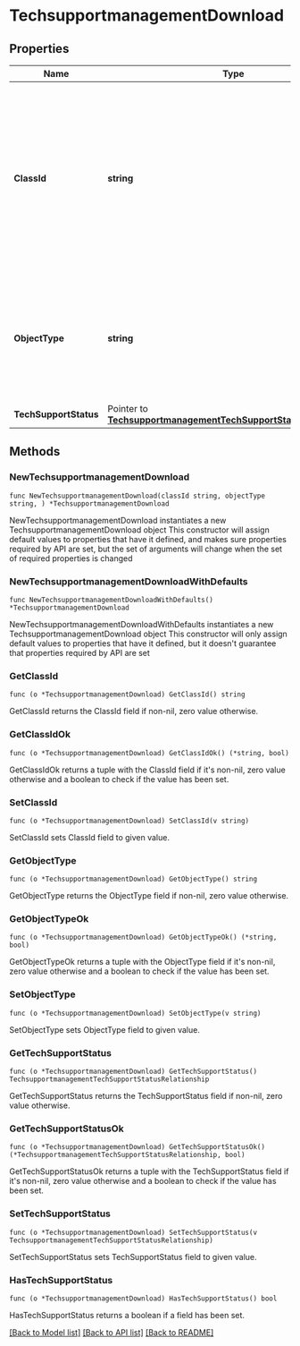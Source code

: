 # TechsupportmanagementDownload

## Properties

Name | Type | Description | Notes
------------ | ------------- | ------------- | -------------
**ClassId** | **string** | The fully-qualified name of the instantiated, concrete type. This property is used as a discriminator to identify the type of the payload when marshaling and unmarshaling data. | [default to "techsupportmanagement.Download"]
**ObjectType** | **string** | The fully-qualified name of the instantiated, concrete type. The value should be the same as the &#39;ClassId&#39; property. | [default to "techsupportmanagement.Download"]
**TechSupportStatus** | Pointer to [**TechsupportmanagementTechSupportStatusRelationship**](TechsupportmanagementTechSupportStatusRelationship.md) |  | [optional] 

## Methods

### NewTechsupportmanagementDownload

`func NewTechsupportmanagementDownload(classId string, objectType string, ) *TechsupportmanagementDownload`

NewTechsupportmanagementDownload instantiates a new TechsupportmanagementDownload object
This constructor will assign default values to properties that have it defined,
and makes sure properties required by API are set, but the set of arguments
will change when the set of required properties is changed

### NewTechsupportmanagementDownloadWithDefaults

`func NewTechsupportmanagementDownloadWithDefaults() *TechsupportmanagementDownload`

NewTechsupportmanagementDownloadWithDefaults instantiates a new TechsupportmanagementDownload object
This constructor will only assign default values to properties that have it defined,
but it doesn't guarantee that properties required by API are set

### GetClassId

`func (o *TechsupportmanagementDownload) GetClassId() string`

GetClassId returns the ClassId field if non-nil, zero value otherwise.

### GetClassIdOk

`func (o *TechsupportmanagementDownload) GetClassIdOk() (*string, bool)`

GetClassIdOk returns a tuple with the ClassId field if it's non-nil, zero value otherwise
and a boolean to check if the value has been set.

### SetClassId

`func (o *TechsupportmanagementDownload) SetClassId(v string)`

SetClassId sets ClassId field to given value.


### GetObjectType

`func (o *TechsupportmanagementDownload) GetObjectType() string`

GetObjectType returns the ObjectType field if non-nil, zero value otherwise.

### GetObjectTypeOk

`func (o *TechsupportmanagementDownload) GetObjectTypeOk() (*string, bool)`

GetObjectTypeOk returns a tuple with the ObjectType field if it's non-nil, zero value otherwise
and a boolean to check if the value has been set.

### SetObjectType

`func (o *TechsupportmanagementDownload) SetObjectType(v string)`

SetObjectType sets ObjectType field to given value.


### GetTechSupportStatus

`func (o *TechsupportmanagementDownload) GetTechSupportStatus() TechsupportmanagementTechSupportStatusRelationship`

GetTechSupportStatus returns the TechSupportStatus field if non-nil, zero value otherwise.

### GetTechSupportStatusOk

`func (o *TechsupportmanagementDownload) GetTechSupportStatusOk() (*TechsupportmanagementTechSupportStatusRelationship, bool)`

GetTechSupportStatusOk returns a tuple with the TechSupportStatus field if it's non-nil, zero value otherwise
and a boolean to check if the value has been set.

### SetTechSupportStatus

`func (o *TechsupportmanagementDownload) SetTechSupportStatus(v TechsupportmanagementTechSupportStatusRelationship)`

SetTechSupportStatus sets TechSupportStatus field to given value.

### HasTechSupportStatus

`func (o *TechsupportmanagementDownload) HasTechSupportStatus() bool`

HasTechSupportStatus returns a boolean if a field has been set.


[[Back to Model list]](../README.md#documentation-for-models) [[Back to API list]](../README.md#documentation-for-api-endpoints) [[Back to README]](../README.md)


